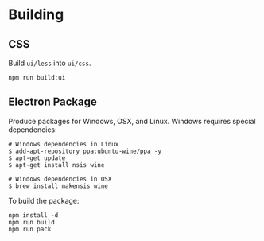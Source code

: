 # Building


## CSS

Build `ui/less` into `ui/css`.

```
npm run build:ui
```


## Electron Package

Produce packages for Windows, OSX, and Linux.
Windows requires special dependencies:

```
# Windows dependencies in Linux
$ add-apt-repository ppa:ubuntu-wine/ppa -y
$ apt-get update
$ apt-get install nsis wine

# Windows dependencies in OSX
$ brew install makensis wine
```

To build the package:

```
npm install -d
npm run build
npm run pack
```